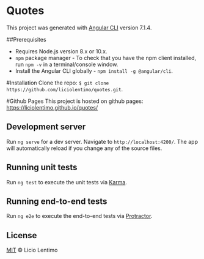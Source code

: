 # Quotes

This project was generated with [Angular CLI](https://github.com/angular/angular-cli) version 7.1.4.

##Prerequisites
* Requires Node.js version 8.x or 10.x.
* `npm` package manager - To check that you have the npm client installed, run `npm -v` in a terminal/console window.
* Install the Angular CLI globally - `npm install -g @angular/cli`.

#Installation
Clone the repo: `$ git clone https://github.com/liciolentimo/quotes.git`.

#Github Pages
This project is hosted on github pages: https://liciolentimo.github.io/quotes/



## Development server

Run `ng serve` for a dev server. Navigate to `http://localhost:4200/`. The app will automatically reload if you change any of the source files.


## Running unit tests

Run `ng test` to execute the unit tests via [Karma](https://karma-runner.github.io).

## Running end-to-end tests

Run `ng e2e` to execute the end-to-end tests via [Protractor](http://www.protractortest.org/).

## License

[MIT](LICENSE) © Licio Lentimo